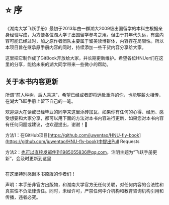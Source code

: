 # ⭐ 序

&#x20;   《湖南大学飞跃手册》最初于2013年由一群湖大2009级出国留学的本科生根据亲身经验写成，为方便各位湖大学子出国留学参考之用。但由于其年代久远，有些内容可能已经过时，加之原作者团队主要属于留美读博群体，内容存在局限性。所以本项目旨在继承原手册内容的同时，持续添加一些干货内容分享给大家。

&#x20;   这里把它制作成了GitBook开放给大家，并长期更新维护。希望各位HNUer们在这里的分享，能给未来的湖大同学带来一些微小的帮助。

## &#x20;关于本书内容更新

&#x20;  &#x20;

&#x20;   所谓“前人种树，后人乘凉”，希望已经或者即将远赴重洋的你，也能够薪火相传，在湖大飞跃手册上留下自己的一笔。

&#x20;   欢迎湖大在读或已经毕业的同学来这里添砖加瓦，如果你有任何的心得、经历、感受想要和大家分享，都可以用下面的方法对本书内容进行更新，如果您对本书内容有任何问题或建议，也欢迎提出，谢谢！:tada:



方法1：在GitHub项目[https://github.com/juwentao/HNU-fly-book](https://github.com/juwentao/HNU-fly-book)中提出Pull Requests

方法2：也可以直接发邮件到1985055836@qq.com，注明主题为“飞跃手册更新”，会及时更新到这里

&#x20;



##

在这里特别感谢本书原版的作者们！

声明：本手册非官方出版物，和湖南大学官方无任何关联，对任何内容的合法性和真实性不负法律责任。同时，未经许可，严禁任何中介机构和教育咨询机构引用和传播，违者必究。
